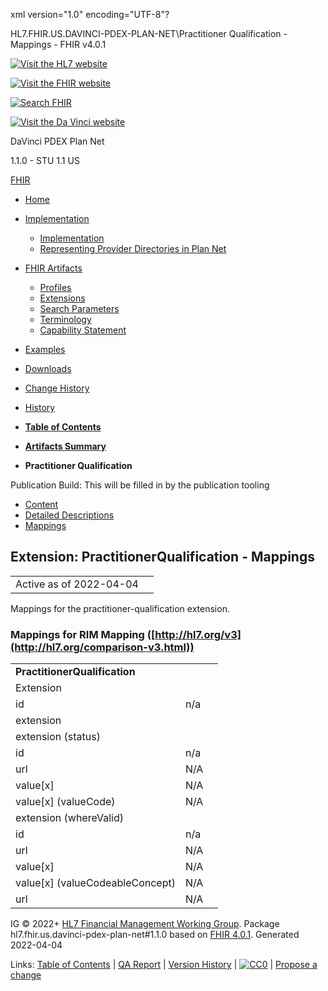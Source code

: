 xml version="1.0" encoding="UTF-8"?

HL7.FHIR.US.DAVINCI-PDEX-PLAN-NET\Practitioner Qualification - Mappings - FHIR v4.0.1

[![Visit the HL7 website](assets/images/hl7-logo-header.png)](http://hl7.org)

[![Visit the FHIR website](assets/images/fhir-logo-www.png)](http://hl7.org/fhir)

[![Search FHIR](assets/images/search.png)](searchform.html)

[![Visit the Da Vinci website](assets/images/da-vinci_logo.jpg)](http://hl7.org/about/davinci)

DaVinci PDEX Plan Net

1.1.0 - STU 1.1
US

[FHIR](http://hl7.org/fhir/R4/index.html)

* [Home](index.html)
* [Implementation](#)
  + [Implementation](implementation.html)
  + [Representing Provider Directories in Plan Net](implementation.html#Representing)
* [FHIR Artifacts](#)
  + [Profiles](artifacts.html#3)
  + [Extensions](artifacts.html#4)
  + [Search Parameters](artifacts.html#2)
  + [Terminology](artifacts.html#5)
  + [Capability Statement](artifacts.html#1)
* [Examples](artifacts.html#7)
* [Downloads](downloads.html)
* [Change History](ChangeHistory.html)
* [History](http://www.hl7.org/fhir/us/davinci-pdex-plan-net/history.cfml)

* [**Table of Contents**](toc.html)
* [**Artifacts Summary**](artifacts.html)
* **Practitioner Qualification**

Publication Build: This will be filled in by the publication tooling

* [Content](StructureDefinition-practitioner-qualification.html)
* [Detailed Descriptions](StructureDefinition-practitioner-qualification-definitions.html)
* [Mappings](#)

## Extension: PractitionerQualification - Mappings

|  |  |
| --- | --- |
| Active as of 2022-04-04 | |

Mappings for the practitioner-qualification extension.

### Mappings for RIM Mapping ([http://hl7.org/v3](http://hl7.org/comparison-v3.html))

|  |  |  |
| --- | --- | --- |
| **PractitionerQualification** | | |
| Extension |  |
| id | n/a |
| extension |  |
| extension (status) |  |
| id | n/a |
| url | N/A |
| value[x] | N/A |
| value[x] (valueCode) | N/A |
| extension (whereValid) |  |
| id | n/a |
| url | N/A |
| value[x] | N/A |
| value[x] (valueCodeableConcept) | N/A |
| url | N/A |

IG © 2022+ [HL7 Financial Management Working Group](http://www.hl7.org/Special/committees/fm). Package hl7.fhir.us.davinci-pdex-plan-net#1.1.0 based on [FHIR 4.0.1](http://hl7.org/fhir/R4/). Generated 2022-04-04

Links: [Table of Contents](toc.html) |
[QA Report](qa.html)
| [Version History](http://hl7.org/fhir/us/davinci-pdex-plan-net/history.html) |
[![CC0](cc0.png)](http://hl7.org/fhir/R4/license.html) |
[Propose a change](http://hl7.org/fhir-issues)